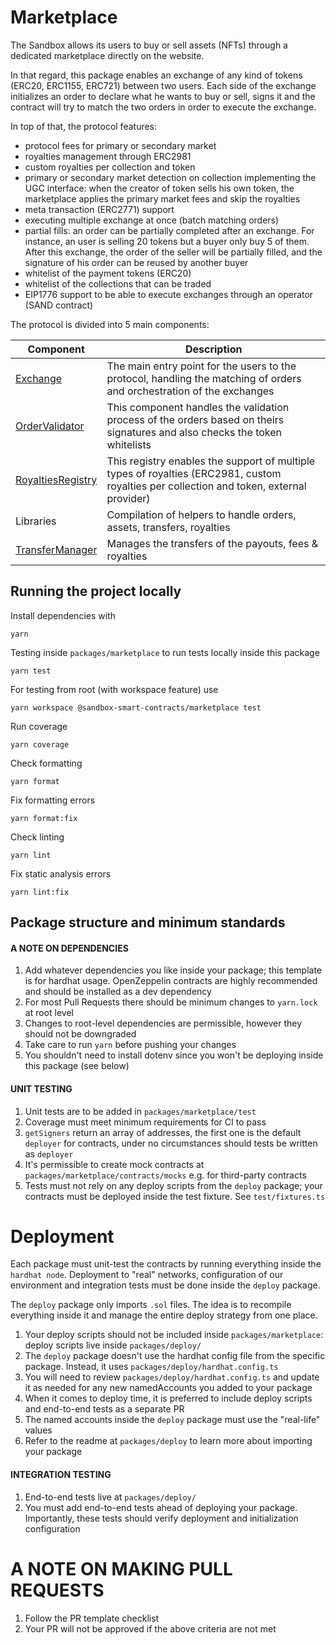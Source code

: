 # Marketplace

The Sandbox allows its users to buy or sell assets (NFTs) through a dedicated marketplace directly on the website.

In that regard, this package enables an exchange of any kind of tokens (ERC20, ERC1155, ERC721) between two users. Each side of the exchange initializes an order to declare what he wants to buy or sell, signs it and the contract will try to match the two orders in order to execute the exchange.

In top of that, the protocol features:
- protocol fees for primary or secondary market
- royalties management through ERC2981
- custom royalties per collection and token
- primary or secondary market detection on collection implementing the UGC interface: when the creator of token sells his own token, the marketplace applies the primary market fees and skip the royalties
- meta transaction (ERC2771) support
- executing multiple exchange at once (batch matching orders)
- partial fills: an order can be partially completed after an exchange. For instance, an user is selling 20 tokens but a buyer only buy 5 of them. After this exchange, the order of the seller will be partially filled, and the signature of his order can be reused by another buyer
- whitelist of the payment tokens (ERC20)
- whitelist of the collections that can be traded
- EIP1776 support to be able to execute exchanges through an operator (SAND contract)

The protocol is divided into 5 main components:

Component | Description
---------|----------
 [Exchange](docs/exchange/Exchange.md) | The main entry point for the users to the protocol, handling the matching of orders and orchestration of the exchanges
 [OrderValidator](docs/exchange/OrderValidator.md) | This component handles the validation process of the orders based on theirs signatures and also checks the token whitelists
 [RoyaltiesRegistry](docs/royalties-registry/RoyaltiesRegistry.md) | This registry enables the support of multiple types of royalties (ERC2981, custom royalties per collection and token, external provider)
 Libraries | Compilation of helpers to handle orders, assets, transfers, royalties
 [TransferManager](docs/transfer-manager/TransferManager.md) | Manages the transfers of the payouts, fees & royalties

## Running the project locally

Install dependencies with
```shell
yarn
```

Testing inside `packages/marketplace` to run tests locally inside this package
```shell
yarn test
```

For testing from root (with workspace feature) use
```shell
yarn workspace @sandbox-smart-contracts/marketplace test
```

Run coverage
```shell
yarn coverage
```

Check formatting
```shell
yarn format
```

Fix formatting errors
```shell
yarn format:fix
```

Check linting
```shell
yarn lint
```

Fix static analysis errors
```shell
yarn lint:fix
```

## Package structure and minimum standards

#### A NOTE ON DEPENDENCIES

1. Add whatever dependencies you like inside your package; this template is for hardhat usage. OpenZeppelin contracts are highly recommended and should be installed as a dev dependency
2. For most Pull Requests there should be minimum changes to `yarn.lock` at root level
3. Changes to root-level dependencies are permissible, however they should not be downgraded
4. Take care to run `yarn` before pushing your changes
5. You shouldn't need to install dotenv since you won't be deploying inside this package (see below)

#### UNIT TESTING

1. Unit tests are to be added in `packages/marketplace/test`
2. Coverage must meet minimum requirements for CI to pass
3. `getSigners` return an array of addresses, the first one is the default `deployer` for contracts, under no circumstances should tests be written as `deployer`
4. It's permissible to create mock contracts at `packages/marketplace/contracts/mocks` e.g. for third-party contracts
5. Tests must not rely on any deploy scripts from the `deploy` package; your contracts must be deployed inside the test
   fixture. See `test/fixtures.ts`

# Deployment

Each package must unit-test the contracts by running everything inside the `hardhat node`. Deployment to "real" networks, configuration of our environment and integration tests must be done inside the `deploy` package.

The `deploy` package only imports `.sol` files. The idea is to recompile everything inside it and manage the entire deploy strategy from one place.

1. Your deploy scripts should not be included inside `packages/marketplace`: deploy scripts live inside `packages/deploy/`
2. The `deploy` package doesn't use the hardhat config file from the specific package. Instead, it
   uses `packages/deploy/hardhat.config.ts`
3. You will need to review `packages/deploy/hardhat.config.ts` and update it as needed for any new namedAccounts you added to your package
4. When it comes to deploy time, it is preferred to include deploy scripts and end-to-end tests as a separate PR
5. The named accounts inside the `deploy` package must use the "real-life" values
6. Refer to the readme at `packages/deploy` to learn more about importing your package

#### INTEGRATION TESTING

1. End-to-end tests live at `packages/deploy/`
2. You must add end-to-end tests ahead of deploying your package. Importantly, these tests should verify deployment and initialization configuration

# A NOTE ON MAKING PULL REQUESTS

1. Follow the PR template checklist
2. Your PR will not be approved if the above criteria are not met
